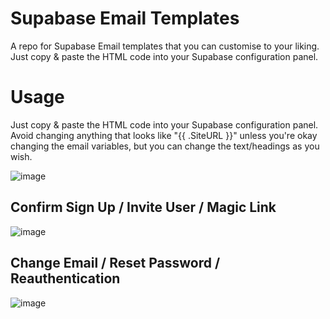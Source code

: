 # Supabase Email Templates

A repo for Supabase Email templates that you can customise to your liking. Just copy & paste the HTML code into your Supabase configuration panel.

# Usage

Just copy & paste the HTML code into your Supabase configuration panel. Avoid changing anything that looks like "{{ .SiteURL }}" unless you're okay changing the email variables, but you can change the text/headings as you wish.

![image](https://github.com/user-attachments/assets/a8f800b8-c844-4043-9ad9-364cb5d04cd7)

## Confirm Sign Up / Invite User / Magic Link

![image](https://github.com/user-attachments/assets/be5ae601-d16c-4041-98c0-63bdb89aec00)

## Change Email / Reset Password / Reauthentication

![image](https://github.com/user-attachments/assets/dd472600-c473-4d83-99cb-daf671b8b9be)




